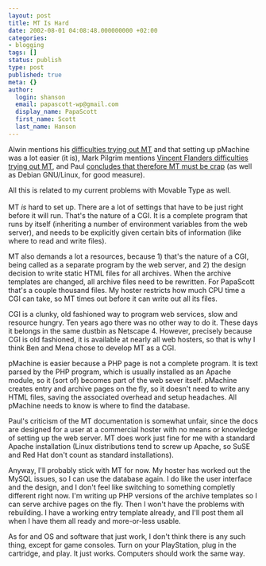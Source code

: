 ```yaml
---
layout: post
title: MT Is Hard
date: 2002-08-01 04:08:48.000000000 +02:00
categories:
- blogging
tags: []
status: publish
type: post
published: true
meta: {}
author:
  login: shanson
  email: papascott-wp@gmail.com
  display_name: PapaScott
  first_name: Scott
  last_name: Hanson
---
```

<p>Alwin mentions his <a href="http://www.vfth.com/2002/07/30#ODozNzoyNCBQTQdbdb">difficulties trying out MT</a> and that setting up pMachine was a lot easier (it is), Mark Pilgrim mentions <a href="http://diveintomark.org/archives/2002/07/30.html#dive_into_vincent_flanders">Vincent Flanders difficulties trying out MT</a>, and Paul <a href="http://gammatron.novarese.net/2002/07/30.html#a2031989">concludes that therefore MT must be crap</a> (as well as Debian GNU/Linux, for good measure).</p>
<p>All this is related to my current problems with Movable Type as well.<br />
<!--more--><br />
MT <i>is</i> hard to set up. There are a lot of settings that have to be just right before it will run. That's the nature of a CGI. It is a complete program that runs by itself (inheriting a number of environment variables from the web server), and needs to be explicitly given certain bits of information (like where to read and write files). </p>
<p>MT also demands a lot a resources, because 1) that's the nature of a CGI, being called as a separate program by the web server, and 2) the design decision to write static HTML files for all archives. When the archive templates are changed, all archive files need to be rewritten. For PapaScott that's a couple thousand files. My hoster restricts how much CPU time a CGI can take, so MT times out before it can write out all its files. </p>
<p>CGI is a clunky, old fashioned way to program web services, slow and resource hungry. Ten years ago there was no other way to do it. These days it belongs in the same dustbin as Netscape 4. However, precisely because CGI is old fashioned, it is available at nearly all web hosters, so that is why I think Ben and Mena chose to develop MT as a CGI. </p>
<p>pMachine is easier because a PHP page is not a complete program. It is text parsed by the PHP program, which is usually installed as an Apache module, so it (sort of) becomes part of the web sever itself. pMachine creates entry and archive pages on the fly, so it doesn't need to write any HTML files, saving the associated overhead and setup headaches. All pMachine needs to know is where to find the database.</p>
<p>Paul's criticism of the MT documentation is somewhat unfair, since the docs are designed for a user at a commercial hoster with no means or knowledge of setting up the web server. MT does work just fine for me with a standard Apache installation (Linux distributions tend to screw up Apache, so SuSE and Red Hat don't count as standard installations).</p>
<p>Anyway, I'll probably stick with MT for now. My hoster has worked out the MySQL issues, so I can use the database again. I do like the user interface and the design, and I don't feel like switching to something completly different right now. I'm writing up PHP versions of the archive templates so I can serve archive pages on the fly. Then I won't have the problems with rebuilding. I have a working entry template already, and I'll post them all when I have them all ready and more-or-less usable.</p>
<p>As for and OS and software that just work, I don't think there is any such thing, except for game consoles. Turn on your PlayStation, plug in the cartridge, and play. It just works. Computers should work the same way.</p>

